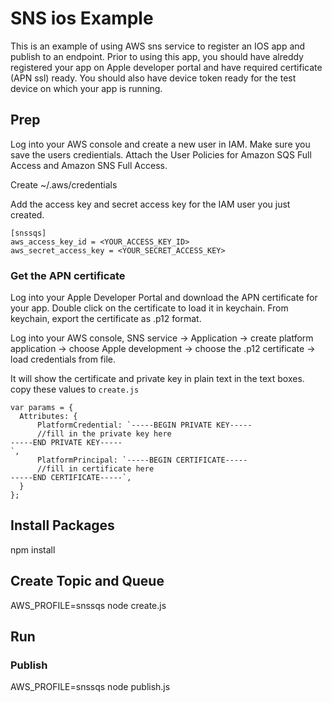# SNS ios Example

This is an example of using AWS sns service to register an IOS app and publish to an endpoint. Prior to using this app, you should have alreddy registered your app on Apple developer portal and have required certificate (APN ssl) ready. You should also have device token ready for the test device on which your app is running.

## Prep
Log into your AWS console and create a new user in IAM. Make sure you save the users credientials.
Attach the User Policies for Amazon SQS Full Access and Amazon SNS Full Access.  

Create ~/.aws/credentials

Add the access key and secret access key for the IAM user you just created.
```
[snssqs]
aws_access_key_id = <YOUR_ACCESS_KEY_ID>
aws_secret_access_key = <YOUR_SECRET_ACCESS_KEY>
```

### Get the APN certificate
Log into your Apple Developer Portal and download the APN certificate for your app. Double click on the certificate to load it in keychain. From keychain, export the certificate as .p12 format.

Log into your AWS console, SNS service -> Application -> create platform application -> choose Apple development -> choose the .p12 certificate -> load credentials from file.

It will show the certificate and private key in plain text in the text boxes. copy these values to `create.js`
```
var params = {
  Attributes: {
      PlatformCredential: `-----BEGIN PRIVATE KEY-----
      //fill in the private key here
-----END PRIVATE KEY-----
`,
      PlatformPrincipal: `-----BEGIN CERTIFICATE-----
      //fill in certificate here
-----END CERTIFICATE-----`,
  }
};
```



## Install Packages

npm install

## Create Topic and Queue

AWS_PROFILE=snssqs node create.js

## Run

### Publish
AWS_PROFILE=snssqs node publish.js
